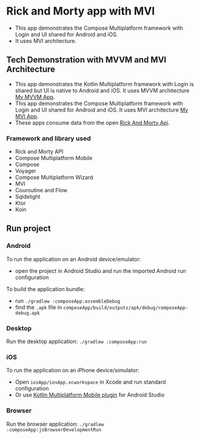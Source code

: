 # Rick and Morty app with MVI
*  This app demonstrates the Compose Multiplatform framework with Login and UI shared for Android and iOS.
*  It uses MVI architecture.



## Tech Demonstration with MVVM and MVI Architecture
*  This app demonstrates the Kotlin Multiplatform framework with Login is shared but UI is native to Android and iOS. It uses MVVM architecture [My MVVM App](https://github.com/bhojak/RickMortyApp-KMM/tree/master).
*  This app demonstrates the Compose Multiplatform framework with Login and UI shared for Android and iOS. It uses MVI architecture [My MVI App](https://github.com/bhojak/RickAndMortyApp-CMP). 
*  These apps consume data from the open [Rick And Morty Api](https://rickandmortyapi.com/).





### Framework and library used
	
* Rick and Morty API
* Compose Multiplatform Mobile
* Compose
* Voyager
* Compose Multiplatform Wizard
* MVI
* Couroutine and Flow
* Sqldelight
* Ktor
* Koin



## Run project

### Android
To run the application on an Android device/emulator:
- open the project in Android Studio and run the imported Android run configuration

To build the application bundle:
- run `./gradlew :composeApp:assembleDebug`
- find the `.apk` file in `composeApp/build/outputs/apk/debug/composeApp-debug.apk`

### Desktop
Run the desktop application: `./gradlew :composeApp:run`

### iOS
To run the application on an iPhone device/simulator:
- Open `iosApp/iosApp.xcworkspace` in Xcode and run standard configuration
- Or use [Kotlin Multiplatform Mobile plugin](https://plugins.jetbrains.com/plugin/14936-kotlin-multiplatform-mobile) for Android Studio

### Browser
Run the browser application: `./gradlew :composeApp:jsBrowserDevelopmentRun`





